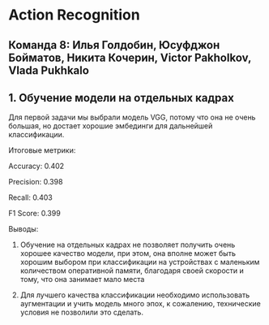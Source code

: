 # Action Recognition

## Команда 8: Илья Голдобин, Юсуфджон Бойматов, Никита Кочерин, Victor Pakholkov, Vlada Pukhkalo

## 1. Обучение модели на отдельных кадрах
Для первой задачи мы выбрали модель VGG, потому что она не очень большая, но достает хорошие эмбединги для дальнейшей классификации. 

Итоговые метрики:

Accuracy: 0.402

Precision: 0.398

Recall: 0.403

F1 Score: 0.399

Выводы:

1. Обучение на отдельных кадрах не позволяет получить очень хорошее качество модели, при этом, она вполне может быть хорошим выбором при классификации на устройствах с маленьким количеством оперативной памяти, благодаря своей скорости и тому, что она занимает мало места

2. Для лучшего качества классификации необходимо использовать аугментации и учить модель много эпох, к сожалению, технические условия не позволили это сделать.
